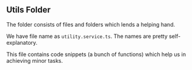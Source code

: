 ## Utils Folder

The folder consists of files and folders which lends a helping hand.

We have file name as `utility.service.ts`. The names are pretty self-explanatory.

This file contains code snippets (a bunch of functions) which help us in achieving minor tasks.
